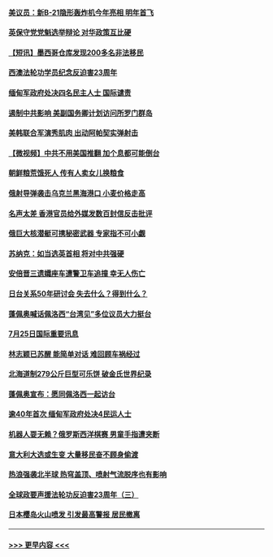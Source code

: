 #### [美议员：新B-21隐形轰炸机今年亮相 明年首飞](../pages/prog202/a103487152.md?t=07260451) 
#### [英保守党党魁选举辩论 对华政策互比硬](../pages/prog202/a103487086.md?t=07260451) 
#### [【短讯】墨西哥仓库发现200多名非法移民](../pages/prog202/a103487076.md?t=07260451) 
#### [西澳法轮功学员纪念反迫害23周年](../pages/prog202/a103487068.md?t=07260451) 
#### [缅甸军政府处决四名民主人士 国际谴责](../pages/prog202/a103487061.md?t=07260451) 
#### [遏制中共影响 美副国务卿计划访问所罗门群岛](../pages/prog202/a103487065.md?t=07260451) 
#### [美韩联合军演秀肌肉 出动阿帕契实弹射击](../pages/prog202/a103487059.md?t=07260451) 
#### [【微视频】中共不用美国推翻 加个息都可能倒台](../pages/prog202/a103486986.md?t=07260451) 
#### [朝鲜粮荒饿死人 传有人卖女儿换粮食](../pages/prog202/a103486995.md?t=07260451) 
#### [俄射导弹袭击乌克兰黑海港口 小麦价格走高](../pages/prog202/a103486976.md?t=07260451) 
#### [名声太差 香港官员给外媒发数百封信反击批评](../pages/prog202/a103486843.md?t=07260451) 
#### [俄巨大核潜艇可携秘密武器 专家指不可小觑](../pages/prog202/a103486855.md?t=07260451) 
#### [苏纳克：如当选英首相 将对中共强硬](../pages/prog202/a103486848.md?t=07260451) 
#### [安倍晋三遗孀座车遭警卫车追撞 幸无人伤亡](../pages/prog202/a103486918.md?t=07260451) 
#### [日台关系50年研讨会 失去什么？得到什么？](../pages/prog202/a103486822.md?t=07260451) 
#### [蓬佩奥喊话佩洛西“台湾见”多位议员大力挺台](../pages/prog202/a103486816.md?t=07260451) 
#### [7月25日国际重要讯息](../pages/prog202/a103486812.md?t=07260451) 
#### [林志颖已苏醒 能简单对话 难回顾车祸经过](../pages/prog202/a103486790.md?t=07260451) 
#### [北海道制279公斤巨型可乐饼 破金氏世界纪录](../pages/prog202/a103486786.md?t=07260451) 
#### [蓬佩奥宣布：愿同佩洛西一起访台](../pages/prog202/a103486770.md?t=07260451) 
#### [逾40年首次 缅甸军政府处决4民运人士](../pages/prog202/a103486766.md?t=07260451) 
#### [机器人耍无赖？俄罗斯西洋棋赛 男童手指遭夹断](../pages/prog202/a103486758.md?t=07260451) 
#### [意大利大选或生变 大量移民奋不顾身偷渡](../pages/prog202/a103486726.md?t=07260451) 
#### [热浪强袭北半球 热穹盖顶、喷射气流脱序也有影响](../pages/prog202/a103486705.md?t=07260451) 
#### [全球政要声援法轮功反迫害23周年（三）](../pages/prog202/a103486595.md?t=07260451) 
#### [日本樱岛火山喷发 引发最高警报 居民撤离](../pages/prog202/a103486580.md?t=07260451) 

----
#### [ >>> 更早内容 <<< ](../indexes/prog202-earlier.md)
